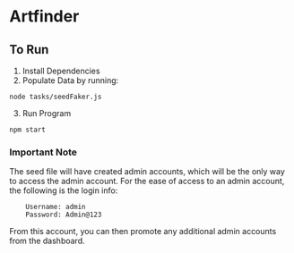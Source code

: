 # Artfinder
## To Run
1. Install Dependencies
2. Populate Data by running: 
```
node tasks/seedFaker.js
```
3. Run Program
```
npm start
```
### Important Note
The seed file will have created admin accounts, which will be the only way to access the admin account.
For the ease of access to an admin account, the following is the login info:
```env
    Username: admin
    Password: Admin@123
```
From this account, you can then promote any additional admin accounts from the dashboard.
